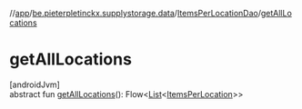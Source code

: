 //[app](../../../index.md)/[be.pieterpletinckx.supplystorage.data](../index.md)/[ItemsPerLocationDao](index.md)/[getAllLocations](get-all-locations.md)

# getAllLocations

[androidJvm]\
abstract fun [getAllLocations](get-all-locations.md)(): Flow&lt;[List](https://kotlinlang.org/api/latest/jvm/stdlib/kotlin.collections/-list/index.html)&lt;[ItemsPerLocation](../-items-per-location/index.md)&gt;&gt;
